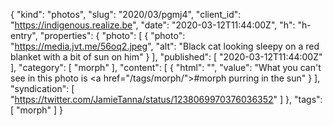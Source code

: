 {
  "kind": "photos",
  "slug": "2020/03/pgmj4",
  "client_id": "https://indigenous.realize.be",
  "date": "2020-03-12T11:44:00Z",
  "h": "h-entry",
  "properties": {
    "photo": [
      {
        "photo": "https://media.jvt.me/56oq2.jpeg",
        "alt": "Black cat looking sleepy on a red blanket with a bit of sun on him"
      }
    ],
    "published": [
      "2020-03-12T11:44:00Z"
    ],
    "category": [
      "morph"
    ],
    "content": [
      {
        "html": "",
        "value": "What you can't see in this photo is <a href=\"/tags/morph/\">#morph</a> purring in the sun"
      }
    ],
    "syndication": [
      "https://twitter.com/JamieTanna/status/1238069970376036352"
    ]
  },
  "tags": [
    "morph"
  ]
}
